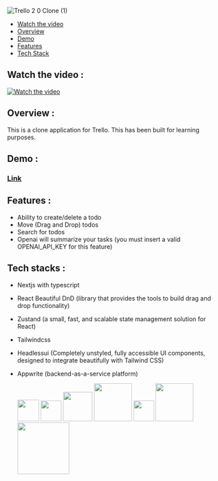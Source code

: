 ![Trello 2 0 Clone (1)](https://github.com/SRayen/Trello-Clone-NextJS/assets/13922445/07656f51-f96c-47b6-aef9-caccc34f2725)

- [Watch the video](#watch-the-video)
- [Overview](#overview)
- [Demo](#demo)
- [Features](#features)
- [Tech Stack](#tech-stacks)


## Watch the video :

[![Watch the video](https://github-production-user-asset-6210df.s3.amazonaws.com/13922445/270660142-140e5cb6-d3a9-4e0c-bd39-316968a1acb3.png)](https://drive.google.com/file/d/1oqSZwFHLX2IUvKXnq7JmT9nrPwLxcHZ8/view)

## Overview :

This is a clone application for Trello. This has been built for learning purposes.

## Demo :

### [Link](https://trello-clone-next-js-two.vercel.app/) 

## Features :

- Ability to create/delete a todo
- Move (Drag and Drop) todos
- Search for todos
- Openai will summarize your tasks (you must insert a valid  OPENAI_API_KEY for this feature)

## Tech stacks :

- Nextjs with typescript  
- React Beautiful DnD (library that provides the tools to build drag and drop functionality)
- Zustand (a small, fast, and scalable state management solution for React)
- Tailwindcss
- Headlessui (Completely unstyled, fully accessible UI components, designed to integrate beautifully with Tailwind CSS)
- Appwrite (backend-as-a-service platform)

  <img src="https://github.com/marwin1991/profile-technology-icons/assets/136815194/5f8c622c-c217-4649-b0a9-7e0ee24bd704" width="50">
  <img src="https://user-images.githubusercontent.com/25181517/183890598-19a0ac2d-e88a-4005-a8df-1ee36782fde1.png" width="48">
  <img src="https://user-images.githubusercontent.com/2182637/53611918-54c1ff80-3c24-11e9-9917-66ac3cef513d.png" width="68">
  <img src="https://github.com/pmndrs/zustand/blob/main/bear.jpg?raw=true" width="88">
  <img src="https://user-images.githubusercontent.com/25181517/202896760-337261ed-ee92-4979-84c4-d4b829c7355d.png" width="48">
   <img src="https://headlessui.dev/_next/static/media/social-card.3e0b1ed1aac3c1db62a0a1e7023d250b.jpg" width="88">
   <img src="https://res.cloudinary.com/practicaldev/image/fetch/s--AL5kwX_O--/c_imagga_scale,f_auto,fl_progressive,h_420,q_auto,w_1000/https://dev-to-uploads.s3.amazonaws.com/uploads/articles/h11ky1kbcdyaf0dgcl2o.png" width="120">
    

